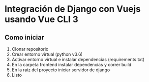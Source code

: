 # Integración de Django con Vuejs usando Vue CLI 3
## Como iniciar
1. Clonar repositorio
2. Crear entorno virtual (python v3.6)
3. Activar entorno virtual e instalar dependencias (requirements.txt)
4. En la carpeta frontend instalar dependencias y correr build
5. En la raíz del proyecto iniciar servidor de django
6. Listo